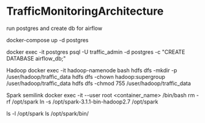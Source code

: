 # TrafficMonitoringArchitecture

run postgres and create db for airflow

docker-compose up -d postgres

docker exec -it postgres psql -U traffic_admin -d postgres -c "CREATE DATABASE airflow_db;"

Hadoop
docker exec -it hadoop-namenode bash
hdfs dfs -mkdir -p /user/hadoop/traffic_data
hdfs dfs -chown hadoop:supergroup /user/hadoop/traffic_data
hdfs dfs -chmod 755 /user/hadoop/traffic_data


Spark semilink
docker exec -it --user root <container_name> /bin/bash
rm -rf /opt/spark
ln -s /opt/spark-3.1.1-bin-hadoop2.7 /opt/spark

ls -l /opt/spark
ls /opt/spark/bin/
